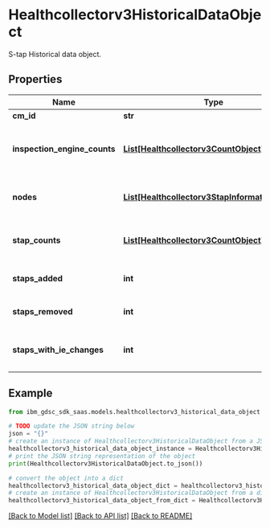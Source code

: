 # Healthcollectorv3HistoricalDataObject

S-tap Historical data object.

## Properties

Name | Type | Description | Notes
------------ | ------------- | ------------- | -------------
**cm_id** | **str** | Cm Id. | [optional] 
**inspection_engine_counts** | [**List[Healthcollectorv3CountObject]**](Healthcollectorv3CountObject.md) | Inspection engine counts over a period of time. | [optional] 
**nodes** | [**List[Healthcollectorv3StapInformationObject]**](Healthcollectorv3StapInformationObject.md) | Detailed information about staps. | [optional] 
**stap_counts** | [**List[Healthcollectorv3CountObject]**](Healthcollectorv3CountObject.md) | Stap counts over a period of time. | [optional] 
**staps_added** | **int** | Count of staps added. | [optional] 
**staps_removed** | **int** | Count of staps removed. | [optional] 
**staps_with_ie_changes** | **int** | Count of staps that had ie changes. | [optional] 

## Example

```python
from ibm_gdsc_sdk_saas.models.healthcollectorv3_historical_data_object import Healthcollectorv3HistoricalDataObject

# TODO update the JSON string below
json = "{}"
# create an instance of Healthcollectorv3HistoricalDataObject from a JSON string
healthcollectorv3_historical_data_object_instance = Healthcollectorv3HistoricalDataObject.from_json(json)
# print the JSON string representation of the object
print(Healthcollectorv3HistoricalDataObject.to_json())

# convert the object into a dict
healthcollectorv3_historical_data_object_dict = healthcollectorv3_historical_data_object_instance.to_dict()
# create an instance of Healthcollectorv3HistoricalDataObject from a dict
healthcollectorv3_historical_data_object_from_dict = Healthcollectorv3HistoricalDataObject.from_dict(healthcollectorv3_historical_data_object_dict)
```
[[Back to Model list]](../README.md#documentation-for-models) [[Back to API list]](../README.md#documentation-for-api-endpoints) [[Back to README]](../README.md)


